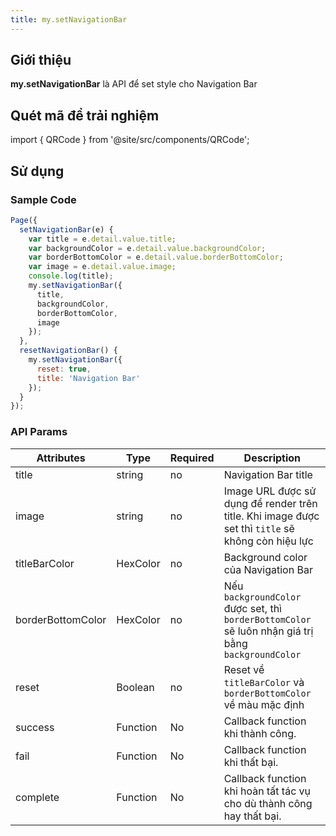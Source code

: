 ```yaml
---
title: my.setNavigationBar
---
```


## Giới thiệu

**my.setNavigationBar** là API để set style cho Navigation Bar

## Quét mã để trải nghiệm

import { QRCode } from '@site/src/components/QRCode';

<QRCode page="pages/api/navigation-bar/set-navigation-bar/index" />

## Sử dụng

### Sample Code

```js
Page({
  setNavigationBar(e) {
    var title = e.detail.value.title;
    var backgroundColor = e.detail.value.backgroundColor;
    var borderBottomColor = e.detail.value.borderBottomColor;
    var image = e.detail.value.image;
    console.log(title);
    my.setNavigationBar({
      title,
      backgroundColor,
      borderBottomColor,
      image
    });
  },
  resetNavigationBar() {
    my.setNavigationBar({
      reset: true,
      title: 'Navigation Bar'
    });
  }
});
```

### API Params

| Attributes        | Type     | Required | Description                                                                                         |
| ----------------- | -------- | -------- | --------------------------------------------------------------------------------------------------- |
| title             | string   | no       | Navigation Bar title                                                                                |
| image             | string   | no       | Image URL được sử dụng để render trên title. Khi image được set thì `title` sẽ không còn hiệu lực   |
| titleBarColor     | HexColor | no       | Background color của Navigation Bar                                                                 |
| borderBottomColor | HexColor | no       | Nếu `backgroundColor` được set, thì `borderBottomColor` sẽ luôn nhận giá trị bằng `backgroundColor` |
| reset             | Boolean  | no       | Reset về `titleBarColor` và `borderBottomColor` về màu mặc định                                     |
| success           | Function | No       | Callback function khi thành công.                                                                   |
| fail              | Function | No       | Callback function khi thất bại.                                                                     |
| complete          | Function | No       | Callback function khi hoàn tất tác vụ cho dù thành công hay thất bại.                               |
